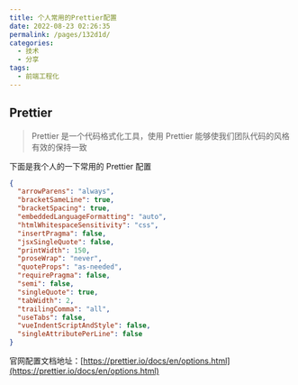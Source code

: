 ```yaml
---
title: 个人常用的Prettier配置
date: 2022-08-23 02:26:35
permalink: /pages/132d1d/
categories:
  - 技术
  - 分享
tags:
  - 前端工程化
---
```


## Prettier

> Prettier 是一个代码格式化工具，使用 Prettier 能够使我们团队代码的风格有效的保持一致

下面是我个人的一下常用的 Prettier 配置

```json
{
  "arrowParens": "always",
  "bracketSameLine": true,
  "bracketSpacing": true,
  "embeddedLanguageFormatting": "auto",
  "htmlWhitespaceSensitivity": "css",
  "insertPragma": false,
  "jsxSingleQuote": false,
  "printWidth": 150,
  "proseWrap": "never",
  "quoteProps": "as-needed",
  "requirePragma": false,
  "semi": false,
  "singleQuote": true,
  "tabWidth": 2,
  "trailingComma": "all",
  "useTabs": false,
  "vueIndentScriptAndStyle": false,
  "singleAttributePerLine": false
}
```

官网配置文档地址：[https://prettier.io/docs/en/options.html](https://prettier.io/docs/en/options.html)